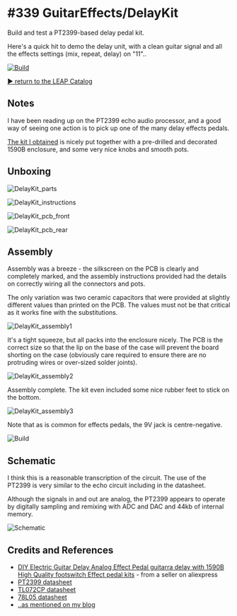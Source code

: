 # #339 GuitarEffects/DelayKit

Build and test a PT2399-based delay pedal kit.

Here's a quick hit to demo the delay unit, with a clean guitar signal and all the effects settings (mix, repeat, delay) on "11"..

[![Build](./assets/DelayKit_build.jpg?raw=true)](http://www.youtube.com/watch?v=7I3Oxd9LHHg)

[:arrow_forward: return to the LEAP Catalog](http://leap.tardate.com)

## Notes

I have been reading up on the PT2399 echo audio processor, and a good way of seeing one action
is to pick up one of the many delay effects pedals.

[The kit I obtained](https://www.aliexpress.com/item/NEW-DIY-electric-Guitar-Delay-analog-Effect-Pedals-Electric-pedal-guitarra-delay-Suite-Delay-1-pedals/32589004909.html)
is nicely put together with a pre-drilled and decorated 1590B enclosure, and some very nice knobs and smooth pots.

## Unboxing

![DelayKit_parts](./assets/DelayKit_parts.jpg?raw=true)

![DelayKit_instructions](./assets/DelayKit_instructions.jpg?raw=true)

![DelayKit_pcb_front](./assets/DelayKit_pcb_front.jpg?raw=true)

![DelayKit_pcb_rear](./assets/DelayKit_pcb_rear.jpg?raw=true)

## Assembly

Assembly was a breeze - the silkscreen on the PCB is clearly and completely marked,
and the assembly instructions provided had the details on correctly wiring all the connectors and pots.

The only variation was two ceramic capacitors that were provided at slightly different values than
printed on the PCB. The values must not be that critical as it works fine with the substitutions.

![DelayKit_assembly1](./assets/DelayKit_assembly1.jpg?raw=true)

It's a tight squeeze, but all packs into the enclosure nicely.
The PCB is the correct size so that the lip on the base of the case will prevent the board shorting on the case
(obviously care required to ensure there are no protruding wires or over-sized solder joints).

![DelayKit_assembly2](./assets/DelayKit_assembly2.jpg?raw=true)

Assembly complete. The kit even included some nice rubber feet to stick on the bottom.

![DelayKit_assembly3](./assets/DelayKit_assembly3.jpg?raw=true)

Note that as is common for effects pedals, the 9V jack is centre-negative.

![Build](./assets/DelayKit_build.jpg?raw=true)

## Schematic

I think this is a reasonable transcription of the circuit. The use of the PT2399 is very similar to the echo circuit including in the datasheet.

Although the signals in and out are analog, the PT2399 appears to operate by digitally sampling and remixing with ADC and DAC and 44kb of internal memory.

![Schematic](./assets/DelayKit_schematic.jpg?raw=true)

## Credits and References
* [DIY Electric Guitar Delay Analog Effect Pedal guitarra delay with 1590B High Quality footswitch Effect pedal kits](https://www.aliexpress.com/item/NEW-DIY-electric-Guitar-Delay-analog-Effect-Pedals-Electric-pedal-guitarra-delay-Suite-Delay-1-pedals/32589004909.html) - from a seller on aliexpress
* [PT2399 datasheet](http://www.futurlec.com/Others/PT2399.shtml)
* [TL072CP datasheet](http://www.futurlec.com/Linear/TL072CP.shtml)
* [78L05 datasheet](http://www.futurlec.com/Linear/78L05.shtml)
* [..as mentioned on my blog](http://blog.tardate.com/2017/08/leap339-pt2399-delay-kit.html)
